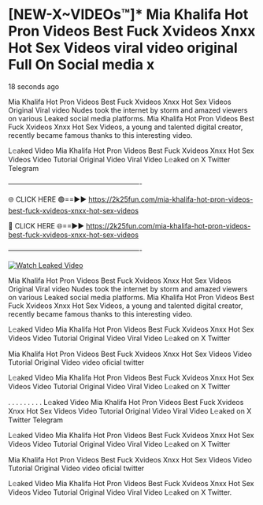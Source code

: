 # [NEW-X~VIDEOs™]* Mia Khalifa Hot Pron Videos Best Fuck Xvideos Xnxx Hot Sex Videos viral video original Full On Social media x

18 seconds ago

Mia Khalifa Hot Pron Videos Best Fuck Xvideos Xnxx Hot Sex Videos Original Viral video Nudes took the internet by storm and amazed viewers on various Leaked social media platforms. Mia Khalifa Hot Pron Videos Best Fuck Xvideos Xnxx Hot Sex Videos, a young and talented digital creator, recently became famous thanks to this interesting video.

L𝚎aked Video Mia Khalifa Hot Pron Videos Best Fuck Xvideos Xnxx Hot Sex Videos Video Tutorial Original Video Viral Video L𝚎aked on X Twitter Telegram

———————————————————-

🌐 CLICK HERE 🟢==►► https://2k25fun.com/mia-khalifa-hot-pron-videos-best-fuck-xvideos-xnxx-hot-sex-videos

🔴 CLICK HERE 🌐==►► https://2k25fun.com/mia-khalifa-hot-pron-videos-best-fuck-xvideos-xnxx-hot-sex-videos

———————————————————-

[![Watch Leaked Video](https://miro.medium.com/v2/resize:fit:828/format:webp/1*cilzJN44JGOrTw9NJCrNHA.gif "Watch Leaked Video")](https://2k25fun.com/mia-khalifa-hot-pron-videos-best-fuck-xvideos-xnxx-hot-sex-videos)

Mia Khalifa Hot Pron Videos Best Fuck Xvideos Xnxx Hot Sex Videos Original Viral video Nudes took the internet by storm and amazed viewers on various Leaked social media platforms. Mia Khalifa Hot Pron Videos Best Fuck Xvideos Xnxx Hot Sex Videos, a young and talented digital creator, recently became famous thanks to this interesting video.

L𝚎aked Video Mia Khalifa Hot Pron Videos Best Fuck Xvideos Xnxx Hot Sex Videos Video Tutorial Original Video Viral Video L𝚎aked on X Twitter

Mia Khalifa Hot Pron Videos Best Fuck Xvideos Xnxx Hot Sex Videos Video Tutorial Original Video video oficial twitter

L𝚎aked Video Mia Khalifa Hot Pron Videos Best Fuck Xvideos Xnxx Hot Sex Videos Video Tutorial Original Video Viral Video L𝚎aked on X Twitter

. . . . . . . . . L𝚎aked Video Mia Khalifa Hot Pron Videos Best Fuck Xvideos Xnxx Hot Sex Videos Video Tutorial Original Video Viral Video L𝚎aked on X Twitter Telegram

L𝚎aked Video Mia Khalifa Hot Pron Videos Best Fuck Xvideos Xnxx Hot Sex Videos Video Tutorial Original Video Viral Video L𝚎aked on X Twitter

Mia Khalifa Hot Pron Videos Best Fuck Xvideos Xnxx Hot Sex Videos Video Tutorial Original Video video oficial twitter

L𝚎aked Video Mia Khalifa Hot Pron Videos Best Fuck Xvideos Xnxx Hot Sex Videos Video Tutorial Original Video Viral Video L𝚎aked on X Twitter.